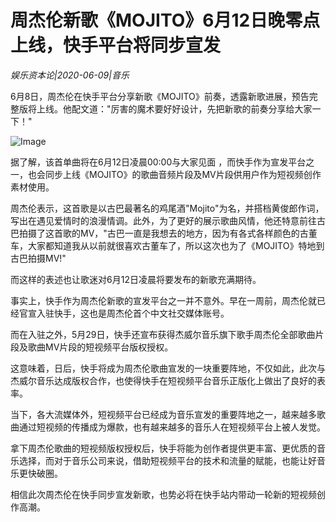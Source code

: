 # 周杰伦新歌《MOJITO》6月12日晚零点上线，快手平台将同步宣发

*娱乐资本论|2020-06-09|音乐*

6月8日，周杰伦在快手平台分享新歌《MOJITO》前奏，透露新歌进展，预告完整版将上线。他配文道："厉害的魔术要好好设计，先把新歌的前奏分享给大家一下！"

![Image](https://p3.pstatp.com/large/pgc-image/38e476c6cbad4ee4baa3764a7466a541)

据了解，该首单曲将在6月12日凌晨00:00与大家见面 ，而快手作为宣发平台之一，也会同步上线《MOJITO》的歌曲音频片段及MV片段供用户作为短视频创作素材使用。

周杰伦表示，这首歌是以古巴最著名的鸡尾酒"Mojito"为名，并搭档黄俊郎作词，写出在遇见爱情时的浪漫情调。此外，为了更好的展示歌曲风情，他还特意前往古巴拍摄了这首歌的MV，"古巴一直是我想去的地方，因为有各式各样颜色的古董车，大家都知道我从以前就很喜欢古董车了，所以这次也为了《MOJITO》特地到古巴拍摄MV!"

而这样的表述也让歌迷对6月12日凌晨将要发布的新歌充满期待。

事实上，快手作为周杰伦新歌的宣发平台之一并不意外。早在一周前，周杰伦就已经官宣入驻快手，这也是周杰伦首个中文社交媒体账号。

而在入驻之外，5月29日，快手还宣布获得杰威尔音乐旗下歌手周杰伦全部歌曲片段及歌曲MV片段的短视频平台版权授权。

这意味着，日后，快手将成为周杰伦歌曲宣发的一块重要阵地，不仅如此，此次与杰威尔音乐达成版权合作，也使得快手在短视频平台音乐正版化上做出了良好的表率。

当下，各大流媒体外，短视频平台已经成为音乐宣发的重要阵地之一，越来越多歌曲通过短视频的传播成为爆款，也有越来越多的音乐人在短视频平台上被人发觉。

拿下周杰伦歌曲的短视频版权授权后，快手将能为创作者提供更丰富、更优质的音乐选择，而对于音乐公司来说，借助短视频平台的技术和流量的赋能，也能让好音乐更快破圈。

相信此次周杰伦在快手同步宣发新歌，也势必将在快手站内带动一轮新的短视频创作高潮。

